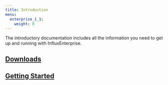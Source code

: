 ```yaml
---
title: Introduction
menu:
  enterprise_1_1:
    weight: 0
---
```


The introductory documentation includes all the information you need to get up
and running with InfluxEnterprise.

## [Downloads](/enterprise/v1.1/introduction/download/)
## [Getting Started](/enterprise/v1.1/introduction/getting_started/)
